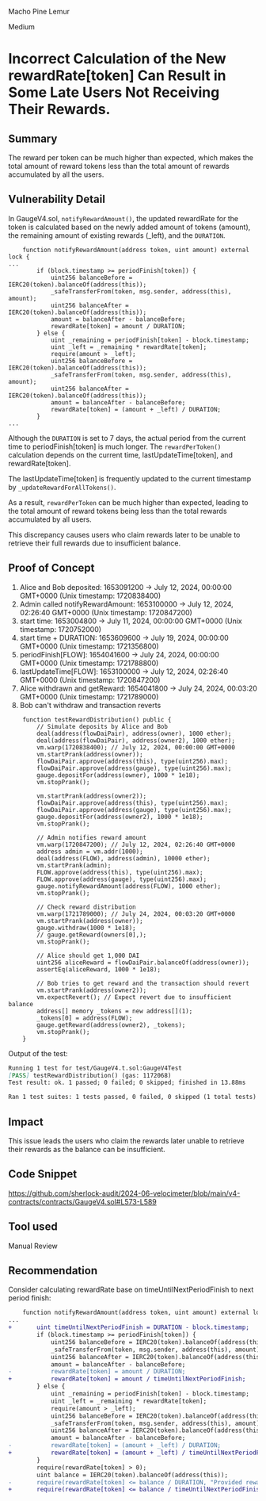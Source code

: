 Macho Pine Lemur

Medium

# Incorrect Calculation of the New rewardRate[token] Can Result in Some Late Users Not Receiving Their Rewards.

## Summary

The reward per token can be much higher than expected, which makes the total amount of reward tokens less than the total amount of rewards accumulated by all the users.

## Vulnerability Detail

In GaugeV4.sol, `notifyRewardAmount()`, the updated rewardRate for the token is calculated based on the newly added amount of tokens (amount), the remaining amount of existing rewards (_left), and the `DURATION`.

```Solidity
    function notifyRewardAmount(address token, uint amount) external lock {
...
        if (block.timestamp >= periodFinish[token]) {
            uint256 balanceBefore = IERC20(token).balanceOf(address(this));
            _safeTransferFrom(token, msg.sender, address(this), amount);
            uint256 balanceAfter = IERC20(token).balanceOf(address(this));
            amount = balanceAfter - balanceBefore;
            rewardRate[token] = amount / DURATION;
        } else {
            uint _remaining = periodFinish[token] - block.timestamp;
            uint _left = _remaining * rewardRate[token];
            require(amount > _left); 
            uint256 balanceBefore = IERC20(token).balanceOf(address(this));
            _safeTransferFrom(token, msg.sender, address(this), amount);
            uint256 balanceAfter = IERC20(token).balanceOf(address(this));
            amount = balanceAfter - balanceBefore;
            rewardRate[token] = (amount + _left) / DURATION;
        }
...
```

Although the `DURATION` is set to 7 days, the actual period from the current time to periodFinish[token] is much longer.
The `rewardPerToken()` calculation depends on the current time, lastUpdateTime[token], and rewardRate[token].

The lastUpdateTime[token] is frequently updated to the current timestamp by `_updateRewardForAllTokens()`.

As a result, `rewardPerToken` can be much higher than expected, leading to the total amount of reward tokens being less than the total rewards accumulated by all users.

This discrepancy causes users who claim rewards later to be unable to retrieve their full rewards due to insufficient balance.

## Proof of Concept

1. Alice and Bob deposited: 1653091200 -> July 12, 2024, 00:00:00 GMT+0000 (Unix timestamp: 1720838400)
2. Admin called notifyRewardAmount: 1653100000 -> July 12, 2024, 02:26:40 GMT+0000 (Unix timestamp: 1720847200)
3. start time: 1653004800 -> July 11, 2024, 00:00:00 GMT+0000 (Unix timestamp: 1720752000)
4. start time + DURATION: 1653609600 -> July 19, 2024, 00:00:00 GMT+0000 (Unix timestamp: 1721356800)
5. periodFinish[FLOW]: 1654041600 -> July 24, 2024, 00:00:00 GMT+0000 (Unix timestamp: 1721788800)
6. lastUpdateTime[FLOW]: 1653100000 -> July 12, 2024, 02:26:40 GMT+0000 (Unix timestamp: 1720847200)
7. Alice withdrawn and getReward: 1654041800 -> July 24, 2024, 00:03:20 GMT+0000 (Unix timestamp: 1721789000)
8. Bob can't withdraw and transaction reverts

```Solidity
    function testRewardDistribution() public {
        // Simulate deposits by Alice and Bob
        deal(address(flowDaiPair), address(owner), 1000 ether);
        deal(address(flowDaiPair), address(owner2), 1000 ether);
        vm.warp(1720838400); // July 12, 2024, 00:00:00 GMT+0000
        vm.startPrank(address(owner));
        flowDaiPair.approve(address(this), type(uint256).max);
        flowDaiPair.approve(address(gauge), type(uint256).max);
        gauge.depositFor(address(owner), 1000 * 1e18);
        vm.stopPrank();

        vm.startPrank(address(owner2));
        flowDaiPair.approve(address(this), type(uint256).max);
        flowDaiPair.approve(address(gauge), type(uint256).max);
        gauge.depositFor(address(owner2), 1000 * 1e18);
        vm.stopPrank();

        // Admin notifies reward amount
        vm.warp(1720847200); // July 12, 2024, 02:26:40 GMT+0000
        address admin = vm.addr(1000);
        deal(address(FLOW), address(admin), 10000 ether);
        vm.startPrank(admin);
        FLOW.approve(address(this), type(uint256).max);
        FLOW.approve(address(gauge), type(uint256).max);
        gauge.notifyRewardAmount(address(FLOW), 1000 ether);
        vm.stopPrank();

        // Check reward distribution
        vm.warp(1721789000); // July 24, 2024, 00:03:20 GMT+0000
        vm.startPrank(address(owner));
        gauge.withdraw(1000 * 1e18);
        // gauge.getReward(owners[0],);
        vm.stopPrank();

        // Alice should get 1,000 DAI
        uint256 aliceReward = flowDaiPair.balanceOf(address(owner));
        assertEq(aliceReward, 1000 * 1e18);

        // Bob tries to get reward and the transaction should revert
        vm.startPrank(address(owner2));
        vm.expectRevert(); // Expect revert due to insufficient balance
        address[] memory _tokens = new address[](1);
        _tokens[0] = address(FLOW);
        gauge.getReward(address(owner2), _tokens);
        vm.stopPrank();
    }
```

Output of the test:

```Markdown
Running 1 test for test/GaugeV4.t.sol:GaugeV4Test
[PASS] testRewardDistribution() (gas: 1172068)
Test result: ok. 1 passed; 0 failed; 0 skipped; finished in 13.88ms

Ran 1 test suites: 1 tests passed, 0 failed, 0 skipped (1 total tests)
```

## Impact

This issue leads the users who claim the rewards later unable to retrieve their rewards as the balance can be insufficient.

## Code Snippet

https://github.com/sherlock-audit/2024-06-velocimeter/blob/main/v4-contracts/contracts/GaugeV4.sol#L573-L589

## Tool used

Manual Review

## Recommendation

Consider calculating rewardRate base on timeUntilNextPeriodFinish to next period finish:

```diff
    function notifyRewardAmount(address token, uint amount) external lock {
...
+       uint timeUntilNextPeriodFinish = DURATION - block.timestamp;
        if (block.timestamp >= periodFinish[token]) {
            uint256 balanceBefore = IERC20(token).balanceOf(address(this));
            _safeTransferFrom(token, msg.sender, address(this), amount);
            uint256 balanceAfter = IERC20(token).balanceOf(address(this));
            amount = balanceAfter - balanceBefore;
-           rewardRate[token] = amount / DURATION;
+           rewardRate[token] = amount / timeUntilNextPeriodFinish;
        } else {
            uint _remaining = periodFinish[token] - block.timestamp;
            uint _left = _remaining * rewardRate[token];
            require(amount > _left); 
            uint256 balanceBefore = IERC20(token).balanceOf(address(this));
            _safeTransferFrom(token, msg.sender, address(this), amount);
            uint256 balanceAfter = IERC20(token).balanceOf(address(this));
            amount = balanceAfter - balanceBefore;
-           rewardRate[token] = (amount + _left) / DURATION;
+           rewardRate[token] = (amount + _left) / timeUntilNextPeriodFinish;
        }
        require(rewardRate[token] > 0);
        uint balance = IERC20(token).balanceOf(address(this));
-       require(rewardRate[token] <= balance / DURATION, "Provided reward too high");
+       require(rewardRate[token] <= balance / timeUntilNextPeriodFinish, "Provided reward too high");
```
